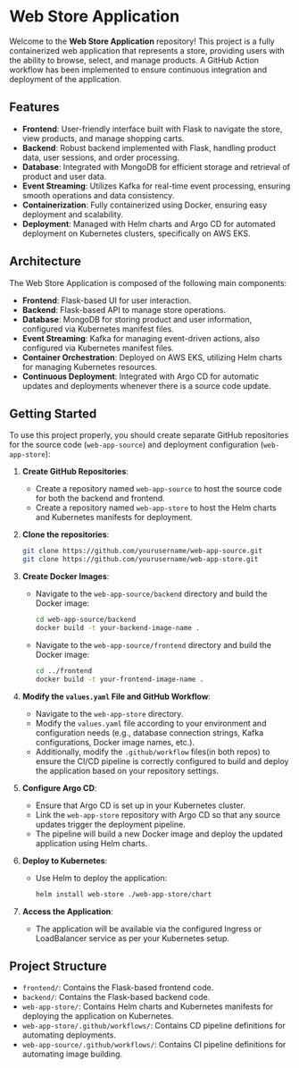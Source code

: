 # Web Store Application

Welcome to the **Web Store Application** repository! This project is a fully containerized web application that represents a store, providing users with the ability to browse, select, and manage products. A GitHub Action workflow has been implemented to ensure continuous integration and deployment of the application.

## Features

- **Frontend**: User-friendly interface built with Flask to navigate the store, view products, and manage shopping carts.
- **Backend**: Robust backend implemented with Flask, handling product data, user sessions, and order processing.
- **Database**: Integrated with MongoDB for efficient storage and retrieval of product and user data.
- **Event Streaming**: Utilizes Kafka for real-time event processing, ensuring smooth operations and data consistency.
- **Containerization**: Fully containerized using Docker, ensuring easy deployment and scalability.
- **Deployment**: Managed with Helm charts and Argo CD for automated deployment on Kubernetes clusters, specifically on AWS EKS.

## Architecture

The Web Store Application is composed of the following main components:

- **Frontend**: Flask-based UI for user interaction.
- **Backend**: Flask-based API to manage store operations.
- **Database**: MongoDB for storing product and user information, configured via Kubernetes manifest files.
- **Event Streaming**: Kafka for managing event-driven actions, also configured via Kubernetes manifest files.
- **Container Orchestration**: Deployed on AWS EKS, utilizing Helm charts for managing Kubernetes resources.
- **Continuous Deployment**: Integrated with Argo CD for automatic updates and deployments whenever there is a source code update.

## Getting Started

To use this project properly, you should create separate GitHub repositories for the source code (`web-app-source`) and deployment configuration (`web-app-store`):

1. **Create GitHub Repositories**:
   - Create a repository named `web-app-source` to host the source code for both the backend and frontend.
   - Create a repository named `web-app-store` to host the Helm charts and Kubernetes manifests for deployment.

2. **Clone the repositories**:
   ```bash
   git clone https://github.com/yourusername/web-app-source.git
   git clone https://github.com/yourusername/web-app-store.git
   ```

3. **Create Docker Images**:
   - Navigate to the `web-app-source/backend` directory and build the Docker image:
     ```bash
     cd web-app-source/backend
     docker build -t your-backend-image-name .
     ```
   - Navigate to the `web-app-source/frontend` directory and build the Docker image:
     ```bash
     cd ../frontend
     docker build -t your-frontend-image-name .
     ```

4. **Modify the `values.yaml` File and GitHub Workflow**:
   - Navigate to the `web-app-store` directory.
   - Modify the `values.yaml` file according to your environment and configuration needs (e.g., database connection strings, Kafka configurations, Docker image names, etc.).
   - Additionally, modify the `.github/workflow` files(in both repos) to ensure the CI/CD pipeline is correctly configured to build and deploy the application based on your repository settings.

5. **Configure Argo CD**:
   - Ensure that Argo CD is set up in your Kubernetes cluster.
   - Link the `web-app-store` repository with Argo CD so that any source updates trigger the deployment pipeline.
   - The pipeline will build a new Docker image and deploy the updated application using Helm charts.

6. **Deploy to Kubernetes**:
   - Use Helm to deploy the application:
     ```bash
     helm install web-store ./web-app-store/chart
     ```

7. **Access the Application**:
   - The application will be available via the configured Ingress or LoadBalancer service as per your Kubernetes setup.

## Project Structure

- `frontend/`: Contains the Flask-based frontend code.
- `backend/`: Contains the Flask-based backend code.
- `web-app-store/`: Contains Helm charts and Kubernetes manifests for deploying the application on Kubernetes.
- `web-app-store/.github/workflows/`: Contains CD pipeline definitions for automating deployments.
- `web-app-source/.github/workflows/`: Contains CI pipeline definitions for automating image building.
